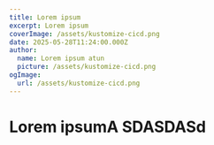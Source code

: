```yaml
---
title: Lorem ipsum
excerpt: Lorem ipsum
coverImage: /assets/kustomize-cicd.png
date: 2025-05-28T11:24:00.000Z
author:
  name: Lorem ipsum atun
  picture: /assets/kustomize-cicd.png
ogImage:
  url: /assets/kustomize-cicd.png
---
```

# Lorem ipsumA SDASDASd